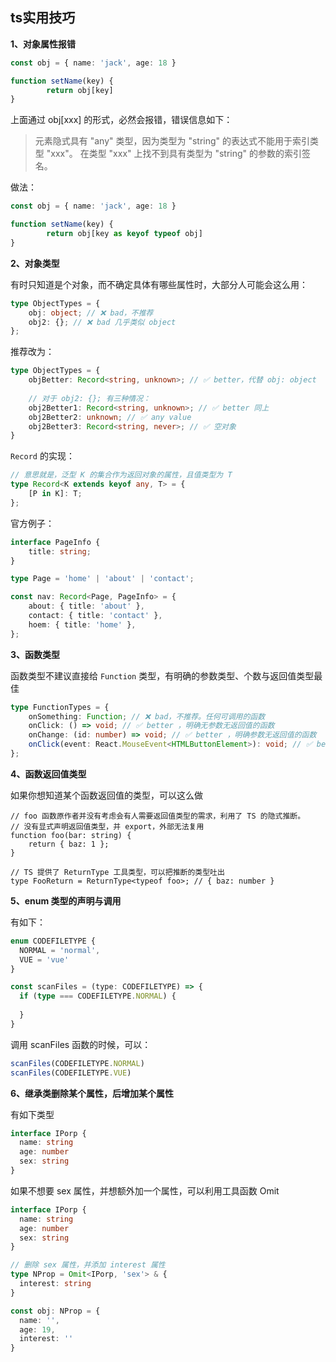 ## ts实用技巧



**1、对象属性报错**

```typescript
const obj = { name: 'jack', age: 18 }

function setName(key) {
		return obj[key]
}
```

上面通过 obj[xxx]  的形式，必然会报错，错误信息如下：

> 元素隐式具有 "any" 类型，因为类型为 "string" 的表达式不能用于索引类型 "xxx"。
> 在类型 "xxx" 上找不到具有类型为 "string" 的参数的索引签名。



做法：

```typescript
const obj = { name: 'jack', age: 18 }

function setName(key) {
		return obj[key as keyof typeof obj]
}
```



**2、对象类型**

有时只知道是个对象，而不确定具体有哪些属性时，大部分人可能会这么用：

```typescript
type ObjectTypes = {
    obj: object; // ❌ bad，不推荐
    obj2: {}; // ❌ bad 几乎类似 object
};
```

推荐改为：

```typescript
type ObjectTypes = {
    objBetter: Record<string, unknown>; // ✅ better，代替 obj: object
    
    // 对于 obj2: {}; 有三种情况：
    obj2Better1: Record<string, unknown>; // ✅ better 同上
    obj2Better2: unknown; // ✅ any value
    obj2Better3: Record<string, never>; // ✅ 空对象
}
```



`Record` 的实现：

```typescript
// 意思就是，泛型 K 的集合作为返回对象的属性，且值类型为 T
type Record<K extends keyof any, T> = {
    [P in K]: T;
};
```

官方例子：

```typescript
interface PageInfo {
    title: string;
}

type Page = 'home' | 'about' | 'contact';

const nav: Record<Page, PageInfo> = {
    about: { title: 'about' },
    contact: { title: 'contact' },
    hoem: { title: 'home' },
};
```



**3、函数类型**

函数类型不建议直接给 `Function` 类型，有明确的参数类型、个数与返回值类型最佳

```typescript
type FunctionTypes = {
    onSomething: Function; // ❌ bad，不推荐。任何可调用的函数
    onClick: () => void; // ✅ better ，明确无参数无返回值的函数
    onChange: (id: number) => void; // ✅ better ，明确参数无返回值的函数
    onClick(event: React.MouseEvent<HTMLButtonElement>): void; // ✅ better
};
```



**4、函数返回值类型**

如果你想知道某个函数返回值的类型，可以这么做

```type
// foo 函数原作者并没有考虑会有人需要返回值类型的需求，利用了 TS 的隐式推断。
// 没有显式声明返回值类型，并 export，外部无法复用
function foo(bar: string) {
    return { baz: 1 };
}

// TS 提供了 ReturnType 工具类型，可以把推断的类型吐出
type FooReturn = ReturnType<typeof foo>; // { baz: number }
```



**5、enum 类型的声明与调用**

有如下：

```typescript
enum CODEFILETYPE {
  NORMAL = 'normal',
  VUE = 'vue'
}

const scanFiles = (type: CODEFILETYPE) => {
  if (type === CODEFILETYPE.NORMAL) {
  	
  }
}
```

调用 scanFiles 函数的时候，可以：

```typescript
scanFiles(CODEFILETYPE.NORMAL)
scanFiles(CODEFILETYPE.VUE)
```



**6、继承类删除某个属性，后增加某个属性**

有如下类型

```typescript
interface IPorp {
  name: string
  age: number
  sex: string
}
```

如果不想要 sex 属性，并想额外加一个属性，可以利用工具函数 Omit

```typescript
interface IPorp {
  name: string
  age: number
  sex: string
}

// 删除 sex 属性，并添加 interest 属性
type NProp = Omit<IPorp, 'sex'> & {
  interest: string
}

const obj: NProp = {
  name: '',
  age: 19,
  interest: ''
}
```

